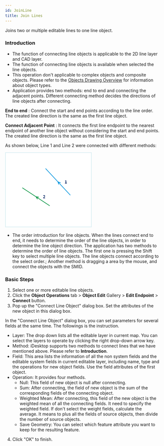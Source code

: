 ```yaml
---
id: JoinLine
title: Join Lines
---
```

Joins two or multiple editable lines to one line object.

### Introduction

* The function of connecting line objects is applicable to the 2D line layer and CAD layer.
* The function of connecting line objects is available when selected the line objects.
* This operation don't applicable to complex objects and composite objects. Please refer to the [Objects Drawing Overview](../CreateObjects/AboutCreateGeometry) for information about object types.
* Application provides two methods: end to end and connecting the adjacent points. Different connecting method decides the directions of line objects after connecting. 

**End to end** : Connect the start and end points according to the line order. The created line direction is the same as the first line object.

**Connect Adjacent Point** : It connects the first line endpoint to the nearest endpoint of another line object without considering the start and end points. The created line direction is the same as the first line object.

As shown below, Line 1 and Line 2 were connected with different methods:

![](img/Join1.png)

* The order introduction for line objects. When the lines connect end to end, it needs to determine the order of the line objects, in order to determine the line object direction. The application has two methods to determine the order of line objects. The first one is pressing the Shift key to select multiple line objects. The line objects connect according to the select order.; Another method is dragging a area by the mouse, and connect the objects with the SMID.

### Basic Steps

1. Select one or more editable line objects. 
2. Click the **Object Operations** tab > **Object Edit** Gallery > **Edit Endpoint** > **Connect** button. 
3. Pop up the "Connect Line Object" dialog box. Set the attributes of the new object in this dialog box. 

In the "Connect Line Object" dialog box, you can set parameters for several fields at the same time. The followings is the instruction.

* Layer: The drop down lists all the editable layer in current map. You can select the layers to operate by clicking the right drop-down arrow key.
* Method: iDesktop supports two methods to connect lines that we have mentioned above. Please refer to **Introduction**.
* Field: This area lists the information of all the non system fields and the editable system fields in current editable layer, including name, type and the operations for new object fields. Use the field attributes of the first object.
* Operation: It provides four methods. 
  * Null: This field of new object is null after connecting.
  * Sum: After connecting, the field of new object is the sum of the corresponding fields of the connecting object.
  * Weighted Mean: After connecting, this field of the new object is the weighted mean of all the connecting fields. It need to specify the weighted field. If don't select the weight fields, calculate the average. It means to plus all the fields of source objects, then divide the number of source objects.
  * Save Geometry: You can select which feature attribute you want to keep for the resulting feature.
4. Click "OK" to finish.
